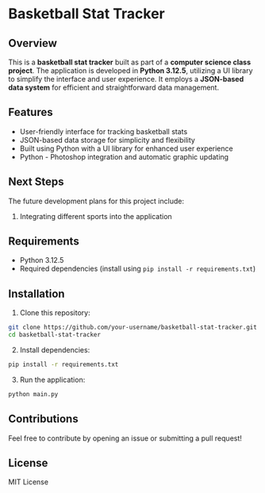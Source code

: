# Basketball Stat Tracker  

## Overview  
This is a **basketball stat tracker** built as part of a **computer science class project**. The application is developed in **Python 3.12.5**, utilizing a UI library to simplify the interface and user experience. It employs a **JSON-based data system** for efficient and straightforward data management.  

## Features  
- User-friendly interface for tracking basketball stats  
- JSON-based data storage for simplicity and flexibility  
- Built using Python with a UI library for enhanced user experience
- Python - Photoshop integration and automatic graphic updating

## Next Steps  
The future development plans for this project include:  
1. Integrating different sports into the application

## Requirements  
- Python 3.12.5  
- Required dependencies (install using `pip install -r requirements.txt`)  

## Installation  
1. Clone this repository:  
  ```bash
  git clone https://github.com/your-username/basketball-stat-tracker.git
  cd basketball-stat-tracker 
  ```
2. Install dependencies:
  ```bash 
  pip install -r requirements.txt
  ```
3. Run the application:
  ```bash
  python main.py
  ```
## Contributions
Feel free to contribute by opening an issue or submitting a pull request!

## License
MIT License
